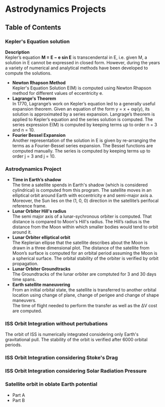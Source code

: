 # Astrodynamics Projects

## Table of Contents
### Kepler's Equation solution
**Description**  
Kepler’s equation
**M = E − e sin E**
is transcendental in E, i.e. given M, a solution in E cannot be expressed in closed form. However, during the years
a variety of numerical and analytical methods have been developed to compute the solutions.  
* **Newton Rhapson Method**  
  Kepler's Equation Solution E(M) is computed using Newton Rhapson method for different values of eccentricity e. 
* **Lagrange's Theorem**  
  In 1770, Lagrange’s work on Kepler’s equation led to a generally useful expansion theorem. Given an equation
of the form y = x + αφ(y), its solution is approximated by a series expansion. Langrage’s theorem is applied to Kepler’s equation and the series solution is computed. 
The series expression E(M) is computed by keeping terms up to order n = 3 and n = 10.  
* **Fourier Bessel Expansion**  
Another representation of the solution in E is given by re-arranging the terms as a Fourier-Bessel series expansion. The Bessel functions are computed
manually. The series is computed by keeping terms up to order j = 3 and j = 10.


### Astrodynamics Project
* **Time in Earth’s shadow**  
The time a satellite spends in Earth's shadow (which is considered cylindrical) is computed from this program. The satellite moves in an 
elliptical orbit around Earth with eccentricity e and semi-major axis a. Moreover, the Sun lies on the (1, 0, 0) direction in the satellite’s perifocal reference frame.  
* **Lunar Orbiter Hill's radius**  
The semi major axis of a lunar-sychronous orbiter is computed. That distance is compared to Moon's Hill's radius. 
The Hill’s radius is the distance from the Moon within which smaller bodies would tend to orbit around it. 
* **Lunar Orbiter elliptical orbit**  
The Keplerian ellipse that the satellite describes about the Moon is drawn in a three dimensional plot. The distance of the satellite from
Moon’s surface is computed for an orbital period assuming the Moon is a spherical surface.  The orbital stability of the orbiter is verified by orbit propagation.  
* **Lunar Orbiter Groundtracks**  
The Groundtracks of the lunar orbiter are comptuted for 3 and 30 days time spans. 
* **Earth satellite maneuvering**  
From an initial orbital state, the satellite is transferred to another orbital location using
change of plane, change of perigee and change of shape maneuvers.  
The time of flight needed to perform the transfer as well as the ΔV cost are computed. 
### ISS Orbit Integration without pertubations  
The orbit of ISS is numerically integrated considering only Earth's gravitational pull. The stability of the orbit is verified after 6000 orbital periods. 

### ISS Orbit Integration considering Stoke's Drag
### ISS Orbit Integration considering Solar Radiation Pressure
### Satellite orbit in oblate Earth potential
* Part A  
* Part B
